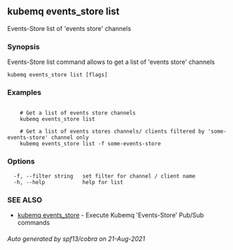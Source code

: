 ## kubemq events_store list

Events-Store list of 'events store' channels

### Synopsis

Events-Store list command allows to get a list of 'events store' channels

```
kubemq events_store list [flags]
```

### Examples

```

	# Get a list of events store channels
	kubemq events_store list
	
	# Get a list of events stores channels/ clients filtered by 'some-events-store' channel only
	kubemq events_store list -f some-events-store

```

### Options

```
  -f, --filter string   set filter for channel / client name
  -h, --help            help for list
```

### SEE ALSO

* [kubemq events_store](kubemq_events_store.md)	 - Execute Kubemq 'Events-Store' Pub/Sub commands

###### Auto generated by spf13/cobra on 21-Aug-2021
